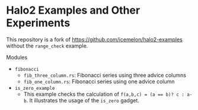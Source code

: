 # Halo2 Examples and Other Experiments
This repository is a fork of https://github.com/icemelon/halo2-examples without the `range_check` example.

Modules 
- `fibonacci`
  - `fib_three_column.rs`: Fibonacci series using three advice columns
  - `fib_one_column.rs`: Fibonacci series using one advice column
- `is_zero_example`
  - This example checks the calculation of `f(a,b,c) = (a == b)? c : a-b`. It illustrates the usage of the `is_zero` gadget.
